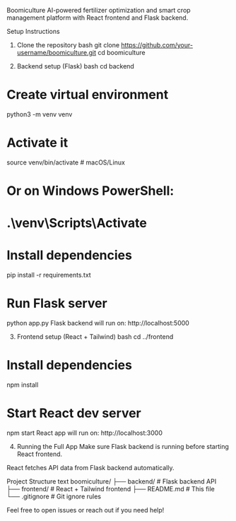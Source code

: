 
Boomiculture
AI-powered fertilizer optimization and smart crop management platform with React frontend and Flask backend.

Setup Instructions

1. Clone the repository
bash
git clone https://github.com/your-username/boomiculture.git
cd boomiculture

2. Backend setup (Flask)
bash
cd backend

# Create virtual environment
python3 -m venv venv

# Activate it
source venv/bin/activate  # macOS/Linux
# Or on Windows PowerShell:
# .\venv\Scripts\Activate

# Install dependencies
pip install -r requirements.txt

# Run Flask server
python app.py
Flask backend will run on: http://localhost:5000

3. Frontend setup (React + Tailwind)
bash
cd ../frontend

# Install dependencies
npm install

# Start React dev server
npm start
React app will run on: http://localhost:3000

4. Running the Full App
Make sure Flask backend is running before starting React frontend.

React fetches API data from Flask backend automatically.

Project Structure
text
boomiculture/
├── backend/          # Flask backend API
├── frontend/         # React + Tailwind frontend
├── README.md         # This file
└── .gitignore        # Git ignore rules

Feel free to open issues or reach out if you need help!

